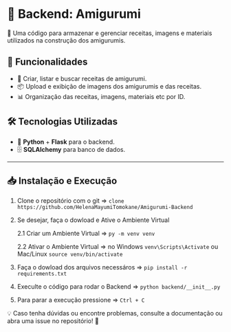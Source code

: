 # 🧵 Backend: Amigurumi

🚀 Uma código para armazenar e gerenciar receitas, imagens e materiais utilizados na construção dos amigurumis.

## 📌 Funcionalidades

- 📖 Criar, listar e buscar receitas de amigurumi.
- 📦 Upload e exibição de imagens dos amigurumis e das receitas.
- 📊 Organização das receitas, imagens, materiais etc por ID.

## 🛠️ Tecnologias Utilizadas

- 🐍 **Python** + **Flask** para o backend.
- 🗄️ **SQLAlchemy** para banco de dados.

---

## 📥 Instalação e Execução

1. Clone o repositório com o git => ``` clone https://github.com/HelenaMayumiTomokane/Amigurumi-Backend ```

2. Se desejar, faça o dowload e Ative o Ambiente Virtual

    2.1 Criar um Ambiente Virtual => ``` py -m venv venv ```

    2.2 Ativar o Ambiente Virtual => no Windows ``` venv\Scripts\Activate ``` ou Mac/Linux ``` source venv/bin/activate ```

3. Faça o dowload dos arquivos necessáros => ``` pip install -r requirements.txt ```

4. Execulte o código para rodar o Backend => ``` python backend/__init__.py ```

5. Para parar a execução pressione => ``` Ctrl + C ```


💡 Caso tenha dúvidas ou encontre problemas, consulte a documentação ou abra uma issue no repositório! 🚀
